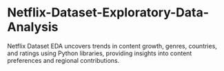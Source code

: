 # Netflix-Dataset-Exploratory-Data-Analysis
Netflix Dataset EDA uncovers trends in content growth, genres, countries, and ratings using Python libraries, providing insights into content preferences and regional contributions.
